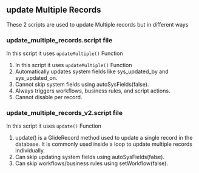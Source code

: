 ## update Multiple Records
These 2 scripts are used to update Multiple records but in different ways
### update_multiple_records.script file
In this script it uses `updateMultiple()` Function 
1. In this script it uses `updateMultiple()` Function 
2. Automatically updates system fields like sys_updated_by and sys_updated_on.
3. Cannot skip system fields using autoSysFields(false).
4. Always triggers workflows, business rules, and script actions.
5. Cannot disable per record.

### update_multiple_records_v2.script file
In this script it uses `update()` Function 
1. update() is a GlideRecord method used to update a single record in the database. It is commonly used inside a loop to update multiple records individually.
2. Can skip updating system fields using autoSysFields(false).
3. Can skip workflows/business rules using setWorkflow(false). 